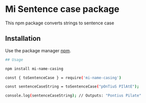 # Mi Sentence case package

This npm package  converts strings to sentence case

## Installation

Use the package manager [npm](https://npmjs.com).

```sh
## Usage

npm install mi-name-casing

const { toSentenceCase } = require('mi-name-casing')

const sentenceCaseString = toSentenceCase("pOnTiuS PIlAtE");

console.log(sentenceCaseString); // Outputs: "Pontius Pilate"
